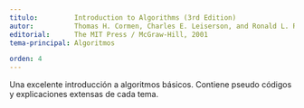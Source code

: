```yaml
---
titulo:         Introduction to Algorithms (3rd Edition)
autor:          Thomas H. Cormen, Charles E. Leiserson, and Ronald L. Rivest, Clifford Stein
editorial:      The MIT Press / McGraw-Hill, 2001
tema-principal: Algoritmos

orden: 4
---
```

Una excelente introducción a algoritmos básicos. Contiene pseudo códigos y explicaciones extensas de cada tema.